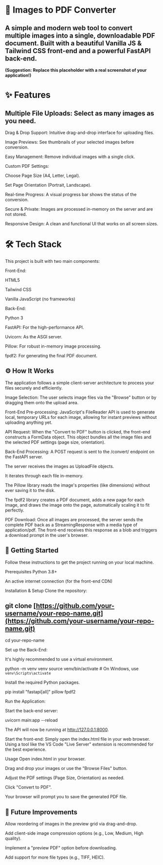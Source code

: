 # 📄 Images to PDF Converter

## A simple and modern web tool to convert multiple images into a single, downloadable PDF document. Built with a beautiful Vanilla JS & Tailwind CSS front-end and a powerful FastAPI back-end.

**(Suggestion: Replace this placeholder with a real screenshot of your application!)**

##

# ✨ Features

## Multiple File Uploads: Select as many images as you need.

Drag & Drop Support: Intuitive drag-and-drop interface for uploading files.

Image Previews: See thumbnails of your selected images before conversion.

Easy Management: Remove individual images with a single click.

Custom PDF Settings:

Choose Page Size (A4, Letter, Legal).

Set Page Orientation (Portrait, Landscape).

Real-time Progress: A visual progress bar shows the status of the conversion.

Secure & Private: Images are processed in-memory on the server and are not stored.

Responsive Design: A clean and functional UI that works on all screen sizes.

##

# 🛠️ Tech Stack

This project is built with two main components:

Front-End:

HTML5

Tailwind CSS

Vanilla JavaScript (no frameworks)

Back-End:

Python 3

FastAPI: For the high-performance API.

Uvicorn: As the ASGI server.

Pillow: For robust in-memory image processing.

fpdf2: For generating the final PDF document.

## ⚙️ How It Works

The application follows a simple client-server architecture to process your files securely and efficiently.

Image Selection: The user selects image files via the "Browse" button or by dragging them onto the upload area.

Front-End Pre-processing: JavaScript's FileReader API is used to generate local, temporary URLs for each image, allowing for instant previews without uploading anything yet.

API Request: When the "Convert to PDF" button is clicked, the front-end constructs a FormData object. This object bundles all the image files and the selected PDF settings (page size, orientation).

Back-End Processing: A POST request is sent to the /convert/ endpoint on the FastAPI server.

The server receives the images as UploadFile objects.

It iterates through each file in-memory.

The Pillow library reads the image's properties (like dimensions) without ever saving it to the disk.

The fpdf2 library creates a PDF document, adds a new page for each image, and draws the image onto the page, automatically scaling it to fit perfectly.

PDF Download: Once all images are processed, the server sends the complete PDF back as a StreamingResponse with a media type of application/pdf. The front-end receives this response as a blob and triggers a download prompt in the user's browser.

## 🚀 Getting Started

Follow these instructions to get the project running on your local machine.

Prerequisites
Python 3.8+

An active internet connection (for the front-end CDN)

Installation & Setup
Clone the repository:

## git clone [https://github.com/your-username/your-repo-name.git](https://github.com/your-username/your-repo-name.git)

cd your-repo-name

Set up the Back-End:

It's highly recommended to use a virtual environment.

python -m venv venv
source venv/bin/activate # On Windows, use `venv\Scripts\activate`

Install the required Python packages.

pip install "fastapi[all]" pillow fpdf2

Run the Application:

Start the back-end server:

uvicorn main:app --reload

The API will now be running at http://127.0.0.1:8000.

Start the front-end:
Simply open the index.html file in your web browser. Using a tool like the VS Code "Live Server" extension is recommended for the best experience.

Usage
Open index.html in your browser.

Drag and drop your images or use the "Browse Files" button.

Adjust the PDF settings (Page Size, Orientation) as needed.

Click "Convert to PDF".

Your browser will prompt you to save the generated PDF file.

## 🔮 Future Improvements

Allow reordering of images in the preview grid via drag-and-drop.

Add client-side image compression options (e.g., Low, Medium, High quality).

Implement a "preview PDF" option before downloading.

Add support for more file types (e.g., TIFF, HEIC).
